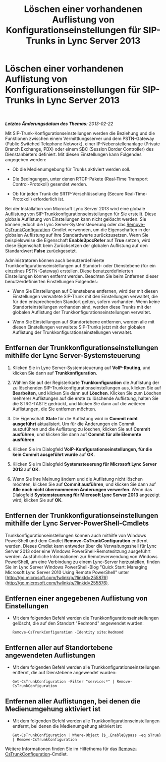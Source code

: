 ﻿---
title: Löschen einer vorhandenen Auflistung von Konfigurationseinstellungen für SIP-Trunks in Lync Server 2013
TOCTitle: Löschen einer vorhandenen Auflistung von Konfigurationseinstellungen für SIP-Trunks in Lync Server 2013
ms:assetid: 3b25f14d-884b-42dd-a866-460d276d3e43
ms:mtpsurl: https://technet.microsoft.com/de-de/library/JJ688024(v=OCS.15)
ms:contentKeyID: 49890708
ms.date: 05/19/2016
mtps_version: v=OCS.15
ms.translationtype: HT
---

# Löschen einer vorhandenen Auflistung von Konfigurationseinstellungen für SIP-Trunks in Lync Server 2013

 

_**Letztes Änderungsdatum des Themas:** 2013-02-22_

Mit SIP-Trunk-Konfigurationseinstellungen werden die Beziehung und die Funktionen zwischen einem Vermittlungsserver und dem PSTN-Gateway (Public Switched Telephone Network), einer IP-Nebenstellenanlage (Private Branch Exchange, PBX) oder einem SBC (Session Border Controller) des Dienstanbieters definiert. Mit diesen Einstellungen kann Folgendes angegeben werden:

  - Ob die Medienumgebung für Trunks aktiviert werden soll.

  - Die Bedingungen, unter denen RTCP-Pakete (Real-Time Transport Control-Protokoll) gesendet werden.

  - Ob für jeden Trunk die SRTP-Verschlüsselung (Secure Real-Time-Protokoll) erforderlich ist.

Bei der Installation von Microsoft Lync Server 2013 wird eine globale Auflistung von SIP-Trunkkonfigurationseinstellungen für Sie erstellt. Diese globale Auflistung von Einstellungen kann nicht gelöscht werden. Sie können jedoch die Lync Server-Systemsteuerung oder das [Remove-CsTrunkConfiguration](remove-cstrunkconfiguration.md)-Cmdlet verwenden, um die Eigenschaften in der globalen Auflistung auf ihre Standardwerte zurückzusetzen. Wenn Sie beispielsweise die Eigenschaft **Enable3pccRefer** auf **True** setzen, wird diese Eigenschaft beim Zurücksetzen der globalen Auflistung auf den Standardwert **False** zurückgesetzt.

Administratoren können auch benutzerdefinierte Trunkkonfigurationseinstellungen auf Standort- oder Dienstebene (für ein einzelnes PSTN-Gateway) erstellen. Diese benutzerdefinierten Einstellungen können entfernt werden. Beachten Sie beim Entfernen dieser benutzerdefinierten Einstellungen Folgendes:

  - Wenn Sie Einstellungen auf Dienstebene entfernen, wird der mit diesen Einstellungen verwaltete SIP-Trunk mit den Einstellungen verwaltet, die für den entsprechenden Standort gelten, sofern vorhanden. Wenn keine Standorteinstellungen vorhanden sind, werden diese Trunks mit der globalen Auflistung der Trunkkonfigurationseinstellungen verwaltet.

  - Wenn Sie Einstellungen auf Standortebene entfernen, werden alle mit diesen Einstellungen verwaltete SIP-Trunks jetzt mit der globalen Auflistung der Trunkkonfigurationseinstellungen verwaltet.

## Entfernen der Trunkkonfigurationseinstellungen mithilfe der Lync Server-Systemsteuerung

1.  Klicken Sie in Lync Server-Systemsteuerung auf **VoIP-Routing**, und klicken Sie dann auf **Trunkkonfiguration**.

2.  Wählen Sie auf der Registerkarte **Trunkkonfiguration** die Auflistung der zu löschenden SIP-Trunkkonfigurationseinstellungen aus, klicken Sie auf **Bearbeiten**, und klicken Sie dann auf **Löschen**. Klicken Sie zum Löschen mehrerer Auflistungen auf die erste zu löschende Auflistung, halten Sie die STRG-TASTE gedrückt, und klicken Sie dann auf die weiteren Auflistungen, die Sie entfernen möchten.

3.  Die Eigenschaft **State** für die Auflistung wird in **Commit nicht ausgeführt** aktualisiert. Um für die Änderungen ein Commit auszuführen und die Auflistung zu löschen, klicken Sie auf **Commit ausführen**, und klicken Sie dann auf **Commit für alle Elemente ausführen**.

4.  Klicken Sie im Dialogfeld **VoIP-Konfigurationseinstellungen, für die kein Commit ausgeführt wurde** auf **OK**.

5.  Klicken Sie im Dialogfeld **Systemsteuerung für Microsoft Lync Server 2013** auf **OK**.

6.  Wenn Sie Ihre Meinung ändern und die Auflistung nicht löschen möchten, klicken Sie auf **Commit ausführen**, und klicken Sie dann auf **Alle noch nicht übernommenen Änderungen verwerfen**. Wenn das Dialogfeld **Systemsteuerung für Microsoft Lync Server 2013** angezeigt wird, klicken Sie auf **OK**.

## Entfernen der Trunkkonfigurationseinstellungen mithilfe der Lync Server-PowerShell-Cmdlets

Trunkkonfigurationseinstellungen können auch mithilfe von Windows PowerShell und dem Cmdlet **Remove-CsTrunkConfiguration** entfernt werden. Dieses Cmdlet kann entweder über die Verwaltungsshell für Lync Server 2013 oder eine Windows PowerShell-Remotesitzung ausgeführt werden. Ausführliche Informationen zur Remoteverwendung von Windows PowerShell, um eine Verbindung zu einem Lync-Server herzustellen, finden Sie im Lync Server Windows PowerShell-Blog "Quick Start: Managing Microsoft Lync Server 2010 Using Remote PowerShell" unter [http://go.microsoft.com/fwlink/p/?linkId=255876](http://go.microsoft.com/fwlink/p/?linkid=255876).

## Entfernen einer angegebenen Auflistung von Einstellungen

  - Mit dem folgenden Befehl werden die Trunkkonfigurationseinstellungen gelöscht, die auf den Standort "Redmond" angewendet wurden:
    
        Remove-CsTrunkConfiguration -Identity site:Redmond

## Entfernen aller auf Standortebene angewendeten Auflistungen

  - Mit dem folgenden Befehl werden alle Trunkkonfigurationseinstellungen entfernt, die auf Dienstebene angewendet wurden:
    
        Get-CsTrunkConfiguration -Filter "service:*" | Remove-CsTrunkConfiguration

## Entfernen aller Auflistungen, bei denen die Medienumgehung aktiviert ist

  - Mit dem folgenden Befehl werden alle Trunkkonfigurationseinstellungen entfernt, bei denen die Medienumgehung aktiviert ist:
    
        Get-CsTrunkConfiguration | Where-Object {$_.EnableBypass -eq $True} | Remove-CsTrunkConfiguration

Weitere Informationen finden Sie im Hilfethema für das [Remove-CsTrunkConfiguration](remove-cstrunkconfiguration.md)-Cmdlet.

